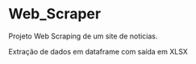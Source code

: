 # Web_Scraper

Projeto Web Scraping de um site de noticias.

Extração de dados em dataframe com saída em XLSX


